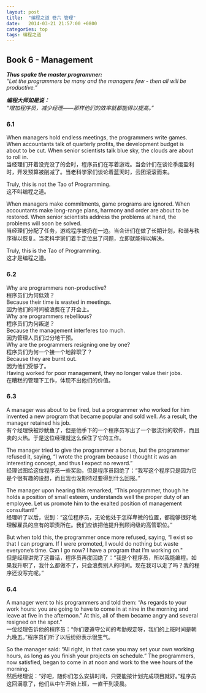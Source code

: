 ```yaml
---
layout: post
title:  "编程之道 卷六 管理"
date:   2014-03-21 21:57:00 +0800
categories: top
tags: 编程之道
---
```


## Book 6 - Management

***Thus spake the master programmer:**  
“Let the programmers be many and the managers few - then all will be productive.”*

***编程大师如是说：**  
“增加程序员，减少经理——那样他们的效率就都能得以提高。”*

<!--more-->

### 6.1

When managers hold endless meetings, the programmers write games. When accountants talk of quarterly profits, the development budget is about to be cut. When senior scientists talk blue sky, the clouds are about to roll in.  
当经理们开着没完没了的会时，程序员们在写着游戏。当会计们在谈论季度盈利时，开发预算被削减了。当老科学家们谈论着蓝天时，云团滚滚而来。
 
Truly, this is not the Tao of Programming.  
这不叫编程之道。
 
When managers make commitments, game programs are ignored. When accountants make long-range plans, harmony and order are about to be restored. When senior scientists address the problems at hand, the problems will soon be solved.  
当经理们分配了任务，游戏程序被扔在一边。当会计们在做了长期计划，和谐与秩序得以恢复。当老科学家们着手定位出了问题，立即就能得以解决。
 
Truly, this is the Tao of Programming.  
这才是编程之道。

### 6.2

Why are programmers non-productive?  
程序员们为何低效？  
Because their time is wasted in meetings.  
因为他们的时间被浪费在了开会上。  
Why are programmers rebellious?  
程序员们为何叛逆？  
Because the management interferes too much.  
因为管理人员们过分地干预。  
Why are the programmers resigning one by one?  
程序员们为何一个接一个地辞职了？  
Because they are burnt out.  
因为他们受够了。  
Having worked for poor management, they no longer value their jobs.  
在糟糕的管理下工作，体现不出他们的价值。

### 6.3

A manager was about to be fired, but a programmer who worked for him invented a new program that became popular and sold well. As a result, the manager retained his job.  
有个经理快被炒鱿鱼了，但是他手下的一个程序员写出了一个很流行的软件，而且卖的火热。于是这位经理就这么保住了它的工作。
 
The manager tried to give the programmer a bonus, but the programmer refused it, saying, “I wrote the program because I thought it was an interesting concept, and thus I expect no reward.”  
经理试图给这位程序员一些奖励，但是程序员回绝了：“我写这个程序只是因为它是个很有趣的设想，而且我也没期待过要得到什么回报。”
 
The manager upon hearing this remarked, “This programmer, though he holds a position of small esteem, understands well the proper duty of an employee. Let us promote him to the exalted position of management consultant!”  
经理听了以后，说到：“这位程序员，无论他处于怎样卑微的位置，都能够很好地理解雇员的应有的职责所在。我们应该把他提升到顾问级的高管职位。”
 
But when told this, the programmer once more refused, saying, “I exist so that I can program. If I were promoted, I would do nothing but waste everyone’s time. Can I go now? I have a program that I’m working on."  
但是经理讲完了这番话，程序员再度回绝了：“我是个程序员，所以我能编程。如果我升职了，我什么都做不了，只会浪费别人的时间。现在我可以走了吗？我的程序还没写完呢。”

### 6.4

A manager went to his programmers and told them: “As regards to your work hours: you are going to have to come in at nine in the morning and leave at five in the afternoon.” At this, all of them became angry and several resigned on the spot."  
一位经理告诉他的程序员：“你们要遵守公司的考勤规定呀，我们的上班时间是朝九晚五。”程序员们听了以后纷纷表示很生气。
 
So the manager said: “All right, in that case you may set your own working hours, as long as you finish your projects on schedule.” The programmers, now satisfied, began to come in at noon and work to the wee hours of the morning.  
然后经理说：“好吧，随你们怎么安排时间，只要能按计划完成项目就好。”程序员这回满意了，他们从中午开始上班，一直干到凌晨。
